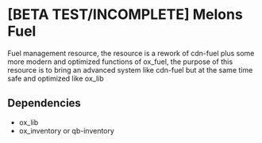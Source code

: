 # [BETA TEST/INCOMPLETE] Melons Fuel
Fuel management resource, the resource is a rework of cdn-fuel plus some more modern and optimized functions of ox_fuel, the purpose of this resource is to bring an advanced system like cdn-fuel but at the same time safe and optimized like ox_lib

## Dependencies
- ox_lib
- ox_inventory or qb-inventory
